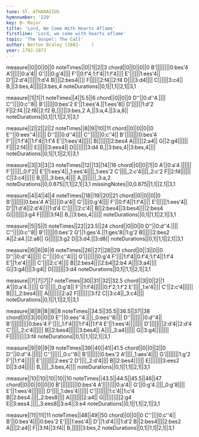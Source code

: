 ```yaml
---
tune: ST. ATHANASIUS
hymnnumber: '229'
key: B♭ Major
title: 'Lord, We Come With Hearts Aflame'
firstline: 'Lord, we come with hearts aflame'
topic: 'The Gospel: The Call'
author: Berton Braley (1882-    )
year: 1792-1872
---
```

measure||0||0||0||0
noteTimes||0||1||2||3
chord||0||0||0||0
B'||||||||0:bes'4
A'||||||0:a'4||
G'||||0:g'4||||
F'||0:f'4;1:f'4||1:f'4||||
E'||||||1:ees'4||
D'||2:d'4||||||1:d'4
B||||2:bes4||||
F||||||2:f4||2:f4
D||||3:d4||||
C||||||3:c4||
B,||3:bes,4||||||3:bes,4
noteDurations||0,1||1,1||2,1||3,1

measure||1||1||1
noteTimes||4||5.5||6
chord||0||0||0
D''||0:d''4.||||
C''||||0:c''8||
B'||||||0:bes'2
E'||1:ees'4.||1:ees'8||
D'||||||1:d'2
F||2:f4.||2:f8||2:f2
B,||||||3:bes,2
A,||3:a,4.||3:a,8||
noteDurations||0,1||1,1||2,1||3,1

measure||2||2||2||2
noteTimes||8||9||10||11
chord||0||0||0||0
E''||0:ees''4||||||
D''||||0:d''4||||
C''||||||0:c''4||
B'||||||||0:bes'4
F'||||1:f'4||1:f'4||1:f'4
E'||1:ees'4||||||
B||||||||2:bes4
A||||||2:a4||
G||2:g4||||||
F||||2:f4||||
E||||||3:ees4||
D||||||||3:d4
B,||3:bes,4||3:bes,4||||
noteDurations||0,1||1,1||2,1||3,1

measure||3||3||3||3
noteTimes||12||13||14||16
chord||0||0||1||0
A'||0:a'4.||||||
F'||||||_0:f'2||
E'||1:ees'4||_1:ees'4||||_1:ees'2
C'||||_2:c'4||||_2:c'2
F||2:f4||||||
C||3:c4||||||
B,||||_3:bes,4||||
A,||||||||_3:a,2
noteDurations||0,0.875||1,1||2,1||3,1
missingNotes||0,0.875||1,1||2,1||3,1

measure||4||4||4||4
noteTimes||18||19||20||21
chord||0||0||0||0
B'||||||||0:bes'4
A'||||||0:a'4||
G'||||0:g'4||||
F'||0:f'4||1:f'4||||
E'||||||1:ees'4||
D'||1:d'4||2:d'4||||1:d'4
C'||||||2:c'4||
B||2:bes4||3:bes4||||2:bes4
G||||||||3:g4
F||||||3:f4||
B,||3:bes,4||||||
noteDurations||0,1||1,1||2,1||3,1

measure||5||5||5
noteTimes||22||23.5||24
chord||0||0||0
D''||0:d''4.||||
C''||||0:c''8||
B'||||||0:bes'2
G'||1:ges'4.||1:ges'8||1:g'2
B||||||2:bes2
A||2:a4.||2:a8||
G||||||3:g2
D||3:d4.||3:d8||
noteDurations||0,1||1,1||2,1||3,1

measure||6||6||6||6
noteTimes||26||27||28||29
chord||0||3||0||0
D''||0:d''4||||||
C''||||0:c''4||||
G'||||||||0:g'4
F'||||1:f'4||0:f'4;1:f'4||1:f'4
E'||1:e'4||||||
C'||||2:c'4||||
B||2:bes4||||2:b4||2:b4
A||||3:a4||||
G||3:g4||||3:g4||
D||||||||3:d4
noteDurations||0,1||1,1||2,1||3,1

measure||7||7||7||7
noteTimes||30||31||32||32.5
chord||3||0||2||1
A'||0:a'4.||||||
G'||||||_0:g'8||
F'||1:f'4||||||0:f'2;1:f'2
E'||||_1:e'4||||
C'||2:c'4||||||
B||||_2:bes4||||
A||||||||2:a2
F||||||||3:f2
C||3:c4||_3:c4||||
noteDurations||0,1||1,1||2,1||3,1

measure||8||8||8||8||8
noteTimes||34.5||35.5||36.5||37||38
chord||0||3||0||0||0
E''||0:ees''4.||||_0:ees''8||||
D''||||||||0:d''4||
B'||||||||||0:bes'4
F'||||_1:f'4||||1:f'4||1:f'4
E'||1:ees'4||||||||
D'||||||||2:d'4||2:d'4
C'||||_2:c'4||||||
B||2:bes4||||||3:bes4||
A||||_3:a4||||||
G||3:g4||||||||
F||||||||||3:f4
noteDurations||0,1||1,1||2,1||3,1

measure||9||9||9||9
noteTimes||39||40||41||41.5
chord||0||0||2||0
D''||0:d''4.||||||
C''||||||_0:c''8||
B'||||||||0:bes'2
A'||||_1:aes'4||||
G'||||||||1:g'2
F'||1:f'4||||||
E'||||||||2:ees'2
D'||||_2:d'4||||
B||2:bes4||||||
E||||||||3:ees2
D||3:d4||||||
B,||||_3:bes,4||||
noteDurations||0,1||1,1||2,1||3,1

measure||10||10||10||10||10
noteTimes||43.5||44.5||45.5||46||47
chord||0||0||0||0||0
B'||||||||||0:bes'4
A'||||||||0:a'4||
G'||0:g'4.||||_0:g'8||||
E'||1:ees'4||||||||
D'||||_1:des'4||||||
C'||||||||1:c'4||1:c'4
B||2:bes4.||||_2:bes8||||
A||||||||2:a4||
G||||||||||2:g4
E||3:ees4.||||_3:ees8||3:e4||3:e4
noteDurations||0,1||1,1||2,1||3,1

measure||11||11||11
noteTimes||48||49||50
chord||0||0||0
C''||||0:c''4||
B'||0:bes'4||||0:bes'2
E'||||1:ees'4||
D'||1:d'4||||1:d'2
B||2:bes4||||2:bes2
A||||2:a4||
F||3:f4||3:f4||
B,||||||3:bes,2
noteDurations||0,1||1,1||2,1||3,1

